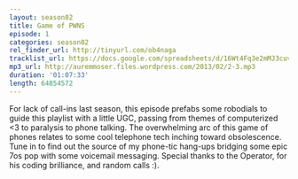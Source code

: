 ```yaml
---
layout: season02
title: Game of PWNS
episode: 1
categories: season02
rel_finder_url: http://tinyurl.com/ob4naga
tracklist_url: https://docs.google.com/spreadsheets/d/16Wt4Fq3e2mMJ3cuv7RzLBnIbtC8Dz3_Jaru6sql-Gxs/edit?ts=5787e9db#gid=11
mp3_url: http://auremmoser.files.wordpress.com/2013/02/2-3.mp3
duration: '01:07:33'
length: 64854572
---
```


For lack of call-ins last season, this episode prefabs some robodials to guide this playlist with a little UGC, passing from themes of computerized <3 to paralysis to phone talking. The overwhelming arc of this game of phones relates to some cool telephone tech inching toward obsolescence. Tune in to find out the source of my phone-tic hang-ups bridging some epic 7os pop with some voicemail messaging. Special thanks to the Operator, for his coding brilliance, and random calls :).

